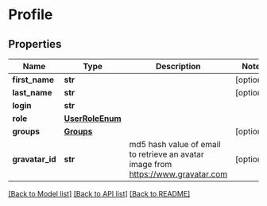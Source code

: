 # Profile

## Properties
Name | Type | Description | Notes
------------ | ------------- | ------------- | -------------
**first_name** | **str** |  | [optional] 
**last_name** | **str** |  | [optional] 
**login** | **str** |  | 
**role** | [**UserRoleEnum**](UserRoleEnum.md) |  | 
**groups** | [**Groups**](Groups.md) |  | [optional] 
**gravatar_id** | **str** | md5 hash value of email to retrieve an avatar image from https://www.gravatar.com | [optional] 

[[Back to Model list]](../README.md#documentation-for-models) [[Back to API list]](../README.md#documentation-for-api-endpoints) [[Back to README]](../README.md)


